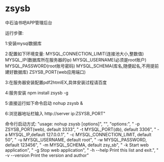 zsysb
========


中石油书吧APP管理后台


运行步骤:

1:安装mysql数据库

2:配置如下环境变量:
MYSQL_CONNECTION_LIMIT(连接池大小,整数值)
MYSQL_IP(数据库所在服务器的ip)
MYSQL_USERNAME(必须是root账户)
MYSQL_PASSWORD(root账号密码)
MYSQL_SCHEMA(库名,随便起名,不用提前建好数据库)
ZSYSB_PORT(web应用端口)
    
3:在服务器安装配置pdf2htmlEX,具体安装过程请百度

4:服务安装 npm  install  zsysb  -g 

5:直接运行如下命令启动 nohup zsysb & 

6:浏览器地址栏输入 http://server ip:ZSYSB_PORT"


命令行启动方式:
"usage: nohup zsysb [options]",
"",
"options:",
"  -p                 ZSYSB_PORT(web), default 3333",
"  -t                 MYSQL_PORT(db), default 3306",
"  -a                 MYSQL_IP,default 127.0.0.1",
"  -c                 MYSQL_CONNECTION_LIMIT, default 50",
"  -u                 MYSQL_USERNAME, default root",
"  -w                 MYSQL_PASSWORD, default 123456",
"  -m                 MYSQL_SCHEMA, default zsy_sb",
"  -k                 Start web application",
"  -g                 Stop web application",
"  -h --help          Print this list and exit.",
"  -v --version       Print the version and author"
